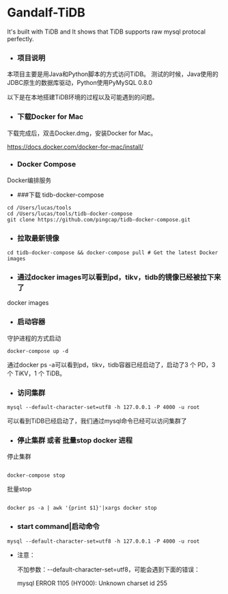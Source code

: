 # Gandalf-TiDB
It's built with TiDB and It shows that TiDB supports raw mysql protocal perfectly.

* ### 项目说明
本项目主要是用Java和Python脚本的方式访问TiDB。
测试的时候，Java使用的JDBC原生的数据库驱动，Python使用PyMySQL 0.8.0

以下是在本地搭建TiDB环境的过程以及可能遇到的问题。


* ### 下载Docker for Mac
下载完成后，双击Docker.dmg，安装Docker for Mac。

https://docs.docker.com/docker-for-mac/install/

* ### Docker Compose
Docker编排服务

* ###下载 tidb-docker-compose

```
cd /Users/lucas/tools
cd /Users/lucas/tools/tidb-docker-compose
git clone https://github.com/pingcap/tidb-docker-compose.git

``` 

* ### 拉取最新镜像

```$xslt
cd tidb-docker-compose && docker-compose pull # Get the latest Docker images
```

* ### 通过docker images可以看到pd，tikv，tidb的镜像已经被拉下来了
docker images

* ### 启动容器
守护进程的方式启动
```$xslt
docker-compose up -d

```

通过docker ps -a可以看到pd，tikv，tidb容器已经启动了，启动了3 个 PD，3 个 TiKV，1 个 TiDB。

* ### 访问集群

```$xslt
mysql --default-character-set=utf8 -h 127.0.0.1 -P 4000 -u root

```

可以看到TiDB已经启动了，我们通过mysql命令已经可以访问集群了


* ### 停止集群 或者 批量stop docker 进程
停止集群

```$xslt

docker-compose stop

```

批量stop

```$xslt

docker ps -a | awk '{print $1}'|xargs docker stop

```

* ### start command|启动命令

```$xslt
mysql --default-character-set=utf8 -h 127.0.0.1 -P 4000 -u root

```

- 注意：
    
    不加参数：--default-character-set=utf8，可能会遇到下面的错误：
    
    mysql ERROR 1105 (HY000): Unknown charset id 255